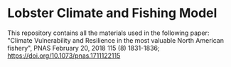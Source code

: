 # Lobster Climate and Fishing Model

This repository contains all the materials used in the following paper:
"Climate Vulnerability and Resilience in the most valuable North American fishery", PNAS February 20, 2018 115 (8) 1831-1836; https://doi.org/10.1073/pnas.1711122115 
